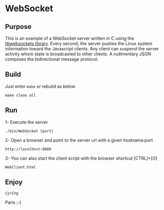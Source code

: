 # WebSocket
## Purpose
This is an example of a WebSocket server written in C using the [libwebsockets library](https://github.com/warmcat/libwebsockets).
Every second, the server pushes the Linux system information toward the Javascript clients.
Any client can suspend the server activity whom state is broadcasted to other clients.
A rudimentary JSON composes the bidirectional message protocol.
## Build
Just enter `make` or rebuild as below
```
make clean all
```
## Run
 1- Execute the server
```
./bin/WebSocket [port]
```
 2- Open a browser and point to the server url with a given hostname:port
```
http://localhost:8080
```
 3- You can also start the client script with the browser shortcut [CTRL]+[O]
```
WebClient.html
```

## Enjoy
_`CyrIng`_

 Paris ;-)
